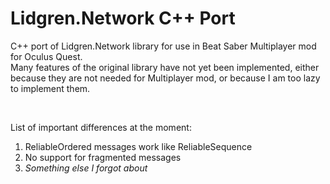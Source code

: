 # Lidgren.Network C++ Port
C++ port of Lidgren.Network library for use in Beat Saber Multiplayer mod for Oculus Quest.
<br/>
Many features of the original library have not yet been implemented, either because they are not needed for Multiplayer mod, or because I am too lazy to implement them.

<br/>

List of important differences at the moment:
1. ReliableOrdered messages work like ReliableSequence
2. No support for fragmented messages
3. *Something else I forgot about*
